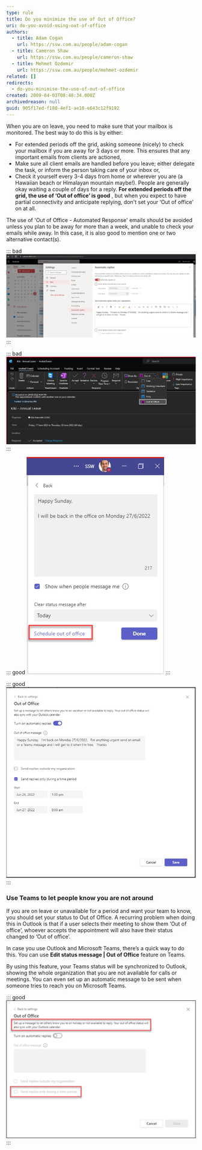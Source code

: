 ```yaml
---
type: rule
title: Do you minimize the use of Out of Office?
uri: do-you-avoid-using-out-of-office
authors:
  - title: Adam Cogan
    url: https://ssw.com.au/people/adam-cogan
  - title: Cameron Shaw
    url: https://ssw.com.au/people/cameron-shaw
  - title: Mehmet Ozdemir
    url: https://ssw.com.au/people/mehmet-ozdemir
related: []
redirects:
  - do-you-minimise-the-use-of-out-of-office
created: 2009-04-03T08:48:34.000Z
archivedreason: null
guid: 905f17ed-f180-4ef1-ae10-e643c12f9192
---
```

When you are on leave, you need to make sure that your mailbox is monitored. The best way to do this is by either:  

<!--endintro-->

* For extended periods off the grid, asking someone (nicely) to check your mailbox if you are away for 3 days or more. This ensures that any important emails from clients are actioned,
* Make sure all client emails are handled before you leave; either delegate the task, or inform the person taking care of your inbox or,
* Check it yourself every 3-4 days from home or wherever you are (a Hawaiian beach or Himalayan mountain maybe!).  People are generally okay waiting a couple of days for a reply.  **For extended periods off the grid, the use of ‘Out of office’ is good** , but when you expect to have partial connectivity and anticipate replying, don't set your ‘Out of office’ on at all.

The use of 'Out of Office - Automated Response' emails should be avoided unless you plan to be away for more than a week, and unable to check your emails while away. In this case, it is also good to mention one or two alternative contact(s).

::: bad
![Figure: Bad Example – Outlook OWA setting the automatic reply](owa-auto-reply.png)
:::

::: bad
![Figure: Bad example – This appointment has “Out Of Office” status which will change other peoples Teams status (unless every person was to change it to "Free")](bad-out-of-office.png)
:::

::: good
![Figure: Good example - Step 1 - Click on "Schedule out of office"](step1-good.png)
:::

::: good
![Figure: Good example – Step 2 – Enter your reason and an end date. This message will be seen by your colleagues when they email or message you in Teams](step2-good.png)
:::

### Use Teams to let people know you are not around

If you are on leave or unavailable for a period and want your team to know, you should set your status to Out of Office. A recurring problem when doing this in Outlook is that if a user selects their meeting to show them ‘Out of office’, whoever accepts the appointment will also have their status changed to ‘Out of office’.

In case you use Outlook and Microsoft Teams, there’s a quick way to do this. You can use **Edit status message | Out of Office** feature on Teams. 

By using this feature, your Teams status will be synchronized to Outlook, showing the whole organization that you are not available for calls or meetings. You can even set up an automatic message to be sent when someone tries to reach you on Microsoft Teams.

::: good
![Figure: Good example - Your new status on Teams will be shared across your Outlook calendar, and your team will see you are not around](teams-status.jpg)
:::